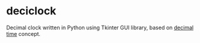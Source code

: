 # deciclock
Decimal clock written in Python using Tkinter GUI library, based on [decimal time](https://en.wikipedia.org/wiki/Decimal_time) concept.
